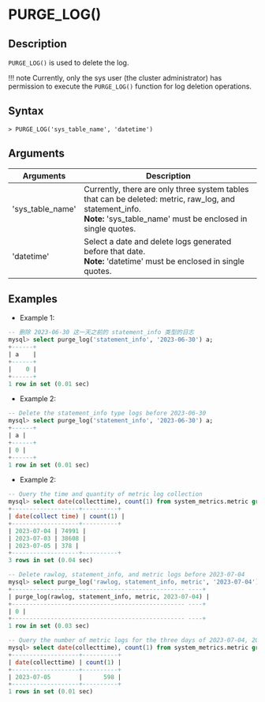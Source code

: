 # **PURGE_LOG()**

## **Description**

`PURGE_LOG()` is used to delete the log.

!!! note
    Currently, only the sys user (the cluster administrator) has permission to execute the `PURGE_LOG()` function for log deletion operations.

## **Syntax**

```
> PURGE_LOG('sys_table_name', 'datetime')
```

## **Arguments**

|  Arguments   | Description  |
|  ----  | ----  |
| 'sys_table_name' | Currently, there are only three system tables that can be deleted: metric, raw_log, and statement_info. <br>  __Note:__ 'sys_table_name' must be enclosed in single quotes.|
| 'datetime' | Select a date and delete logs generated before that date. <br>  __Note:__ 'datetime' must be enclosed in single quotes. |

## **Examples**

- Example 1:

```sql
-- 删除 2023-06-30 这一天之前的 statement_info 类型的日志
mysql> select purge_log('statement_info', '2023-06-30') a;
+------+
| a    |
+------+
|    0 |
+------+
1 row in set (0.01 sec)
```

- Example 2:

```sql
-- Delete the statement_info type logs before 2023-06-30
mysql> select purge_log('statement_info', '2023-06-30') a;
+------+
| a |
+------+
| 0 |
+------+
1 row in set (0.01 sec)
```

- Example 2:

```sql
-- Query the time and quantity of metric log collection
mysql> select date(collecttime), count(1) from system_metrics.metric group by date(collecttime);
+-------------------+----------+
| date(collect time) | count(1) |
+-------------------+----------+
| 2023-07-04 | 74991 |
| 2023-07-03 | 38608 |
| 2023-07-05 | 378 |
+-------------------+----------+
3 rows in set (0.04 sec)

-- Delete rawlog, statement_info, and metric logs before 2023-07-04
mysql> select purge_log('rawlog, statement_info, metric', '2023-07-04');
+------------------------------------------------- ----+
| purge_log(rawlog, statement_info, metric, 2023-07-04) |
+------------------------------------------------- ----+
| 0 |
+------------------------------------------------- ----+
1 row in set (0.03 sec)

-- Query the number of metric logs for the three days of 2023-07-04, 2023-07-03 and 2023-07-05 again
mysql> select date(collecttime), count(1) from system_metrics.metric group by date(collecttime);
+-------------------+----------+
| date(collecttime) | count(1) |
+-------------------+----------+
| 2023-07-05        |      598 |
+-------------------+----------+
1 rows in set (0.01 sec)
```
